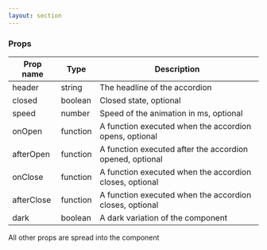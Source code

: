 ```yaml
---
layout: section
---
```


### Props

| Prop name | Type    | Description 
|-----------|--------------------------------------------------------------------------------------- | --- |
| header      | string   | The headline of the accordion
| closed      | boolean  | Closed state, optional
| speed       | number   | Speed of the animation in ms, optional
| onOpen      | function | A function executed when the accordion opens, optional
| afterOpen   | function | A function executed after the accordion opened, optional
| onClose     | function | A function executed when the accordion closes, optional
| afterClose  | function | A function executed when the accordion closes, optional
| dark        | boolean  | A dark variation of the component

All other props are spread into the component
